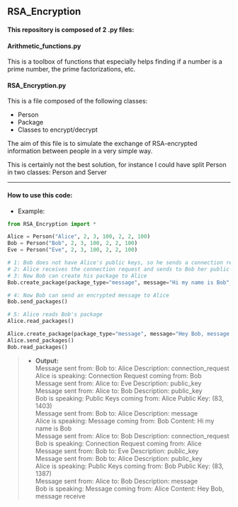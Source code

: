 ## RSA_Encryption

#### This repository is composed of 2 .py files:

#### Arithmetic_functions.py

This is a toolbox of functions that especially helps finding if a number is a prime number, the prime factorizations, etc.

#### RSA_Encryption.py

This is a file composed of the following classes:

* Person
* Package
* Classes to encrypt/decrypt

The aim of this file is to simulate the exchange of RSA-encrypted information between people in a very simple way.

This is certainly not the best solution, for instance I could have split Person in two classes: Person and Server

***
#### How to use this code:

* Example:

```python
from RSA_Encryption import *

Alice = Person("Alice", 2, 3, 100, 2, 2, 100)
Bob = Person("Bob", 2, 3, 100, 2, 2, 100)
Eve = Person("Eve", 2, 3, 100, 2, 2, 100)

# 1: Bob does not have Alice's public keys, so he sends a connection request
# 2: Alice receives the connection request and sends to Bob her public keys
# 3: Now Bob can create his package to Alice
Bob.create_package(package_type="message", message="Hi my name is Bob", recipients=[Alice])

# 4: Now Bob can send an encrypted message to Alice
Bob.send_packages()

# 5: Alice reads Bob's package
Alice.read_packages()

Alice.create_package(package_type="message", message="Hey Bob, message received", recipients=[Bob])
Alice.send_packages()
Bob.read_packages()
```

>* **Output:**\
Message sent from: Bob to: Alice Description: connection_request\
Alice is speaking: Connection Request coming from: Bob\
Message sent from: Alice to: Eve Description: public_key\
Message sent from: Alice to: Bob Description: public_key\
Bob is speaking: Public Keys coming from: Alice Public Key: (83, 1403)\
Message sent from: Bob to: Alice Description: message\
Alice is speaking: Message coming from: Bob Content: Hi my name is Bob\
Message sent from: Alice to: Bob Description: connection_request\
Bob is speaking: Connection Request coming from: Alice\
Message sent from: Bob to: Eve Description: public_key\
Message sent from: Bob to: Alice Description: public_key\
Alice is speaking: Public Keys coming from: Bob Public Key: (83, 1387)\
Message sent from: Alice to: Bob Description: message\
Bob is speaking: Message coming from: Alice Content: Hey Bob, message receive
